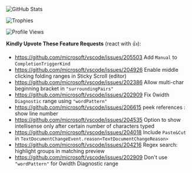 ![GitHub Stats](https://github-readme-stats.vercel.app/api?username=RedCMD&show_icons=true&theme=monokai)

![Trophies](https://github-profile-trophy.vercel.app/?username=RedCMD&theme=onedark#gh-dark-mode-only)

![Profile Views](https://komarev.com/ghpvc/?username=RedCMD-RedCMD&label=Profile%20views&color=0e75b6&style=flat)

**Kindly Upvote These Feature Requests** (react with 👍):
* https://github.com/microsoft/vscode/issues/205503 Add `Manual` to `CompletionTriggerKind`
* https://github.com/microsoft/vscode/issues/204926 Enable middle clicking folding ranges in Sticky Scroll (editor)
* https://github.com/microsoft/vscode/issues/202386 Allow multi-char beginning bracket in `"surroundingPairs"`
* https://github.com/microsoft/vscode/issues/202909 Fix 0width `Diagnostic` range using `"wordPattern"`
* https://github.com/microsoft/vscode/issues/206615 peek references : show line number
* https://github.com/microsoft/vscode/issues/204535 Option to show intellisense only after certain number of characters typed
* https://github.com/microsoft/vscode/issues/204018 Include `Paste&Cut` in `TextDocumentChangeEvent.reason<TextDocumentChangeReason>`
* https://github.com/microsoft/vscode/issues/204216 Regex search: highlight groups in matching preview
* https://github.com/microsoft/vscode/issues/202909 Don't use `"wordPattern"` for 0width Diagnostic range

